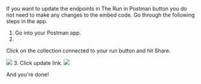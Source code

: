 If you want to update the endpoints in The Run in Postman button you do not need to make any changes to the embed code. Go through the following steps in the app.

1. Go into your Postman app.
2. 
Click on the collection connected to your run button and hit Share.

![](https://www.getpostman.com/img/v1/docs/run_button/run_button_1.png)
3. 
Click update link.
![](https://www.getpostman.com/img/v2/docs/environments/share_update_link.png)

And you're done!